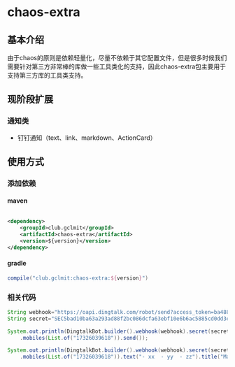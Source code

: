 # chaos-extra

## 基本介绍

由于chaos的原则是依赖轻量化，尽量不依赖于其它配置文件，但是很多时候我们需要针对第三方非常棒的库做一些工具类化的支持，因此chaos-extra包主要用于支持第三方库的工具类支持。

## 现阶段扩展

### 通知类

- 钉钉通知（text、link、markdown、ActionCard）

## 使用方式

### 添加依赖

#### maven

```xml

<dependency>
    <groupId>club.gclmit</groupId>
    <artifactId>chaos-extra</artifactId>
    <version>${version}</version>
</dependency>
```

#### gradle

```groovy
compile("club.gclmit:chaos-extra:${version}")
```

### 相关代码

```java
String webhook="https://oapi.dingtalk.com/robot/send?access_token=ba488c121edfcbdd74f29ca0024b95424f75f6cb8feab18b643c";
String secret="SEC5bad10ba63a293ad88f2bc086dcfa63ebf10e6b6ac5885cd0dd3e55";

System.out.println(DingtalkBot.builder().webhook(webhook).secret(secret).text().content("text 测试")
    .mobiles(List.of("17326039618")).send());

System.out.println(DingtalkBot.builder().webhook(webhook).secret(secret).markdown()
    .mobiles(List.of("17326039618")).text("- xx  - yy  - zz").title("Markdown 测试").send());

```


